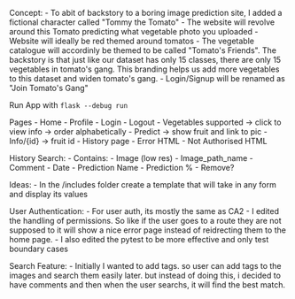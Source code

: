 Concept:
    - To abit of backstory to a boring image prediction site, I added a fictional character called "Tommy the Tomato"
    - The website will revolve around this Tomato predicting what vegetable photo you uploaded
    - Website will ideally be red themed around tomatos
    - The vegetable catalogue will accordinly be themed to be called "Tomato's Friends". The backstory is that just like our dataset has only 15 classes, there are only 15 vegetables in tomato's gang. This branding helps us add more vegetables to this dataset and widen tomato's gang. 
    - Login/Signup will be renamed as "Join Tomato's Gang"

Run App with `flask --debug run`

Pages
    - Home
    - Profile
    - Login
    - Logout
    - Vegetables supported -> click to view info -> order alphabetically
    - Predict -> show fruit and link to pic
    - Info/{id} -> fruit id
    - History page
    - Error HTML
    - Not Authorised HTML

History Search:
    - Contains:
        - Image (low res)
        - Image_path_name
        - Comment
        - Date
        - Prediction Name
        - Prediction %
        - Remove?

Ideas:
    - In the /includes folder create a template that will take in any form and display its values

User Authentication:
    - For user auth, its mostly the same as CA2
    - I edited the handling of permissions. So like if the user goes to a route they are not supposed to it will show a nice error page instead of reidrecting them to the home page. 
    - I also edited the pytest to be more effective and only test boundary cases

Search Feature:
    - Initially I wanted to add tags. so user can add tags to the images and search them easily later. but instead of doing this, i decided to have comments and then when the user searchs, it will find the best match.